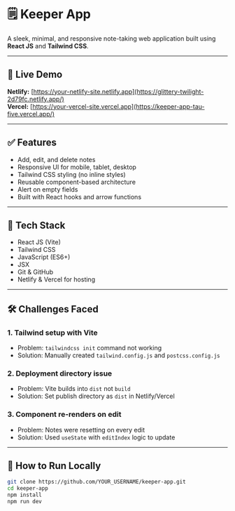 # 🗒️ Keeper App

A sleek, minimal, and responsive note-taking web application built using **React JS** and **Tailwind CSS**.

---

## 🔗 Live Demo

**Netlify:** [https://your-netlify-site.netlify.app](https://glittery-twilight-2d79fc.netlify.app/)  
**Vercel:** [https://your-vercel-site.vercel.app](https://keeper-app-tau-five.vercel.app/)

---

## ✅ Features

- Add, edit, and delete notes
- Responsive UI for mobile, tablet, desktop
- Tailwind CSS styling (no inline styles)
- Reusable component-based architecture
- Alert on empty fields
- Built with React hooks and arrow functions

---

## 🧰 Tech Stack

- React JS (Vite)
- Tailwind CSS
- JavaScript (ES6+)
- JSX
- Git & GitHub
- Netlify & Vercel for hosting

---

## 🛠️ Challenges Faced

### 1. **Tailwind setup with Vite**
   - Problem: `tailwindcss init` command not working
   - Solution: Manually created `tailwind.config.js` and `postcss.config.js`

### 2. **Deployment directory issue**
   - Problem: Vite builds into `dist` not `build`
   - Solution: Set publish directory as `dist` in Netlify/Vercel

### 3. **Component re-renders on edit**
   - Problem: Notes were resetting on every edit
   - Solution: Used `useState` with `editIndex` logic to update

---

## 📂 How to Run Locally

```bash
git clone https://github.com/YOUR_USERNAME/keeper-app.git
cd keeper-app
npm install
npm run dev
